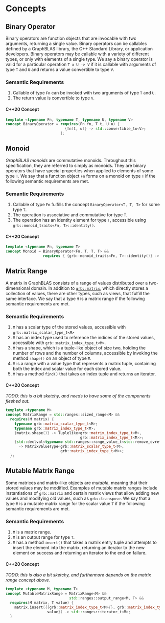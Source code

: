 # Concepts

## Binary Operator
Binary operators are function objects that are invocable with two arguments, returning a single value.
Binary operators can be callables defined by a GraphBLAS library, the C++ Standard Library, or application developers.
Binary operators may be callable with a variety of different types, or only with elements of a single type.
We say a binary operator is valid for a particular operation `T x U -> V` if it is callable with arguments of type `T` and `U`
and returns a value convertible to type `V`.

### Semantic Requirements
1) Callable of type `Fn` can be invoked with two arguments of type `T` and `U`.
2) The return value is convertible to type `V`.

#### C++20 Concept
```cpp
template <typename Fn, typename T, typename U, typename V>
concept BinaryOperator = requires(Fn fn, T t, U u) {
                           {fn(t, u)} -> std::convertible_to<V>;
                         };
```

## Monoid
*GraphBLAS monoids* are commutative monoids. Throughout this specification, they are referred to simply as monoids.  They are binary operators that have
special properties when applied to elements of some type `T`.  We say that a function object `Fn` forms on a monoid on type `T` if the
following semantic requirements are met.

### Semantic Requirements
1) Callable of type `Fn` fulfills the concept `BinaryOperator<T, T, T>` for some type `T`.
2) The operation is associative and commutative for type `T`.
3) The operation has an identity element for type `T`, accessible using `grb::monoid_traits<Fn, T>::identity()`.


#### C++20 Concept
```cpp
template <typename Fn, typename T>
concept Monoid = BinaryOperator<Fn, T, T, T> &&
                 requires { {grb::monoid_traits<Fn, T>::identity()} -> std::same_as<T>; };
```

## Matrix Range
A matrix in GraphBLAS consists of a range of values distributed over a two-dimensional domain. In addition to [`grb::matrix`](#grb::matrix), which directly stores a collection of values, there are other types, such as views, that fulfill the same interface.  We say that a type `M` is a matrix range if the following semantic requirements are met.

### Semantic Requirements
1) `M` has a scalar type of the stored values, accessible with `grb::matrix_scalar_type_t<M>`
2) `M` has an index type used to reference the indices of the stored values, accessible with `grb::matrix_index_type_t<M>`.
3) `M` has a shape, which is a tuple-like object of size two, holding the number of rows and the number of columns, accessible by invoking the method `shape()` on an object of type `M`.
4) `M` is a range with a value type that represents a matrix tuple, containing both the index and scalar value for each stored value.
5) `M` has a method `find()` that takes an index tuple and returns an iterator.

#### C++20 Concept

_TODO: this is a bit sketchy, and needs to have some of the components fleshed out._
```cpp
template <typename M>
concept MatrixRange = std::ranges::sized_range<M> &&
  requires(M matrix) {
    typename grb::matrix_scalar_type_t<M>;
    typename grb::matrix_index_type_t<M>;
    {matrix.shape()} -> Tuplelike<grb::matrix_index_type_t<M>,
                                  grb::matrix_index_type_t<M>>;
    {std::declval<typename std::ranges::range_value_t<std::remove_cvref_t<M>>>()}
      -> MatrixValueType<grb::matrix_scalar_type_t<M>,
                         grb::matrix_index_type_t<M>>;
  };
```
## Mutable Matrix Range

Some matrices and matrix-like objects are *mutable*, meaning that their stored values may be modified.  Examples of mutable matrix ranges include instantiations of `grb::matrix` and certain matrix views that allow adding new values and modifying old values, such as `grb::transpose`.  We say that a type `M` is a mutable matrix range for the scalar value `T` if the following semantic requirements are met.

### Semantic Requirements
1) `M` is a matrix range.
2) `M` is an output range for type `T`.
3) `M` has a method `insert()` that takes a matrix entry tuple and attempts to insert the element into the matrix, returning an iterator to the new element on success and returning an iterator to the end on failure.

#### C++20 Concept

_TODO: this is also a bit sketchy, and furthermore depends on the matrix range concept above._

```cpp
template <typename M, typename T>
concept MutableMatrixRange = MatrixRange<M> &&
                             std::ranges::output_range<M, T> &&
  requires(M matrix, T value) {
    matrix.insert({{grb::matrix_index_type_t<M>{}, grb::matrix_index_type_t<M>{}},
                   value}) -> std::ranges::iterator_t<M>;
  }
```




